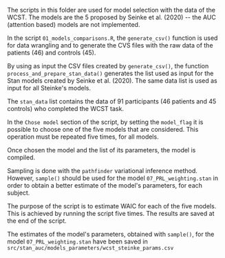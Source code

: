The scripts in this folder are used for model selection with the data of the WCST. 
The models are the 5 proposed by Seinke et al. (2020) -- the AUC (attention based) models are  not implemented.

In the script `01_models_comparisons.R`, the `generate_csv()` function is used for data wrangling and to generate the CVS files with the raw data of the patients (46) and controls (45).

By using as input the CSV files created by `generate_csv()`, the function `process_and_prepare_stan_data()` generates the list used as input for the Stan models created by Seinke et al. (2020). The same data list is used as input for all Steinke's models.

The `stan_data` list contains the data of 91 participants (46 patients and 45 controls) who completed the WCST task.

In the `Chose model` section of the script, by setting the `model_flag` it is possible to choose one of the five models that are considered. This operation must be repeated five times, for all models.

Once chosen the model and the list of its parameters, the model is compiled. 

Sampling is done with the `pathfinder` variational inference method. However, `sample()` should be used for the model `07_PRL_weighting.stan` in order to obtain a better estimate of the model's parameters, for each subject.

The purpose of the script is to estimate WAIC for each of the five models. This is achieved by running the script five times. The results are saved at the end of the script.

The estimates of the model's parameters, obtained with `sample()`, for the model `07_PRL_weighting.stan` have been saved in `src/stan_auc/models_parameters/wcst_steinke_params.csv`

